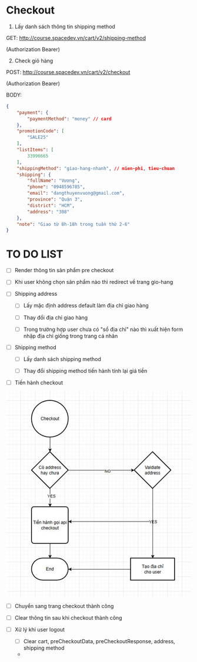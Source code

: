 # Checkout

1. Lấy danh sách thông tin shipping method

GET: http://course.spacedev.vn/cart/v2/shipping-method

(Authorization Bearer)

2. Check giỏ hàng

POST: http://course.spacedev.vn/cart/v2/checkout

(Authorization Bearer)

BODY:

```json
{
    "payment": {
        "paymentMethod": "money" // card
    },
    "promotionCode": [
        "SALE25"
    ],
    "listItems": [
        33996665
    ],
    "shippingMethod": "giao-hang-nhanh", // mien-phi, tieu-chuan
    "shipping": {
        "fullName": "Vương",
        "phone": "0948596785",
        "email": "dangthuyenvuong@gmail.com",
        "province": "Quận 3",
        "district": "HCM",
        "address": "308"
    },
    "note": "Giao từ 8h-18h trong tuần thứ 2-6"
}
```

# TO DO LIST

- [ ] Render thông tin sản phẩm pre checkout

- [ ] Khi user không chọn sản phẩm nào thì redirect về trang gio-hang

- [ ] Shipping address

    - [ ] Lấy mặc định address default làm địa chỉ giao hàng

    - [ ] Thay đổi địa chỉ giao hàng

    - [ ] Trong trường hợp user chưa có "sổ địa chỉ" nào thì xuất hiện form nhập địa chỉ giống trong trang cá nhân


- [ ] Shipping method

    - [ ] Lấy danh sách shipping method

    - [ ] Thay đổi shipping method tiến hành tính lại giá tiền


- [ ] Tiến hành checkout

![Flow checkout](../img/checkout.jpg "Flow Checkout")

- [ ] Chuyển sang trang checkout thành công

- [ ] Clear thông tin sau khi checkout thành công

- [ ] Xử lý khi user logout

    - [ ] Clear cart, preCheckoutData, preCheckoutResponse, address, shipping method

    - 